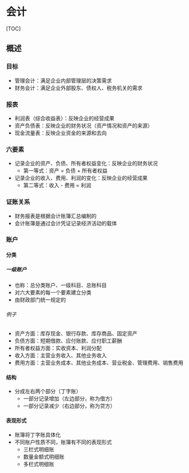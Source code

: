

# 会计

[TOC]


## 概述

### 目标
* 管理会计：满足企业内部管理层的决策需求
* 财务会计：满足企业外部股东、债权人、税务机关的需求
    
### 报表
* 利润表（综合收益表）：反映企业的经营成果
* 资产负债表：反映企业的财务状况（资产情况和资产的来源）
* 现金流量表：反映企业资金的来源和去向


### 六要素
* 记录企业的资产、负债、所有者权益变化：反映企业的财务状况
    * 第一等式：资产 = 负债 + 所有者权益
* 记录企业的收入、费用、利润的变化：反映企业的经营成果
    * 第二等式：收入 - 费用 = 利润

### 证账关系
* 财务报表是根据会计账簿汇总编制的
* 会计账簿是通过会计凭证记录经济活动的载体


### 账户
#### 分类
##### 一级账户
* 也称：总分类账户、一级科目、总账科目
* 对六大要素的每一个要素建立分类
* 由财政部门统一规定的

###### 例子
* 资产方面：库存现金、银行存款、库存商品、固定资产
* 负债方面：短期借款、应付账款、应付职工薪酬
* 所有者权益方面：实收资本、利润分配
* 收入方面：主营业务收入、其他业务收入
* 费用方面：主营业务成本、其他业务成本、营业税金、管理费用、销售费用

#### 结构
* 分成左右两个部分（丁字账）
    * 一部分记录增加（左边部分，称为借方）
    * 一部分记录减少（右边部分，称为贷方）

#### 表现形式
* 账簿将丁字账具体化
* 不同账户性质不同，账簿有不同的表现形式
    * 三栏式明细账
    * 数量金额式明细账
    * 多栏式明细账
